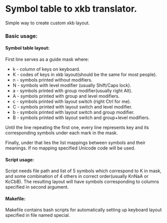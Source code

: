 # Symbol table to xkb translator.

Simple way to create custom xkb layout.

### Basic usage:

#### Symbol table layout:

First line serves as a guide mask where:
+  k - column of keys on keyboard.
+  K - codes of keys in xkb layout(should be the same for most people).
+  n - symbols printed without modifiers.
+  N - symbols with level modifier (usually Shift/Caps lock).
+  a - symbols printed with group modifier(usually right Alt).
+  A - symbols printed with group and level modifiers.
+  c - symbols printed with layout switch (right Ctrl for me).
+  C - symbols printed with layout switch and level modifier.
+  b - symbols printed with layout switch and group modifier.
+  B - symbols printed with layout switch and group+level modifiers.

Until the line repeating the first one, every line represents key and its corresponding symbols under each mark in the mask.

Finally, under that lies the list mappings between symbols and their meanings.
If no mapping specified Unicode code will be used.

#### Script usage:

Script needs file path and list of 5 symbols which correspond to K in mask, and some combination of 4 others in correct order(usually KnNaA or KcCbB).
The resulting layout will have symbols corresponding to columns specified in second argument.

#### Makefile:

Makefile contains bash scripts for automatically setting up keyboard layout specified in file named special.
